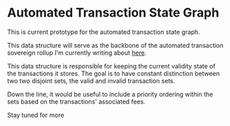 # Automated Transaction State Graph

This is current prototype for the automated transaction state graph.

This data structure will serve as the backbone of the automated transaction sovereign rollup I'm currently writing about [here](https://respected-atlasaurus-022.notion.site/Automated-Transaction-DeFi-Sovereign-Rollup-1a5bd21906d34f349d468ce64a7bf788).

This data structure is responsible for keeping the current validity state of the transactions it stores. 
The goal is to have constant distinction between two two disjoint sets, the valid and invalid transaction sets. 

Down the line, it would be useful to include a priority ordering within the sets based on the transactions' associated fees. 

Stay tuned for more
